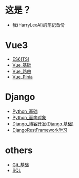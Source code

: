 # 这是？

- 我(HarryLeoAI)的笔记备份

# Vue3

- <a href="./ES6.md">ES6(TS)</a>
- <a href="./Vue_基础.md">Vue\_基础</a>
- <a href="./Vue_路由.md">Vue\_路由</a>
- <a href="./Vue_Pinia.md">Vue_Pinia</a>

# Django

- <a href="./Python_基础.md">Python\_基础</a>
- <a href="./Python_面向对象.md">Python\_面向对象</a>
- <a href="./Django博客开发.md">Django\_博客开发(Django 基础)</a>
- <a href="./DjangoRestFramework.md">DjangoRestFramework学习</a>

# others

- <a href="./Git_基础.md">Git\_基础</a>
- <a href="./SQL.md">SQL</a>
